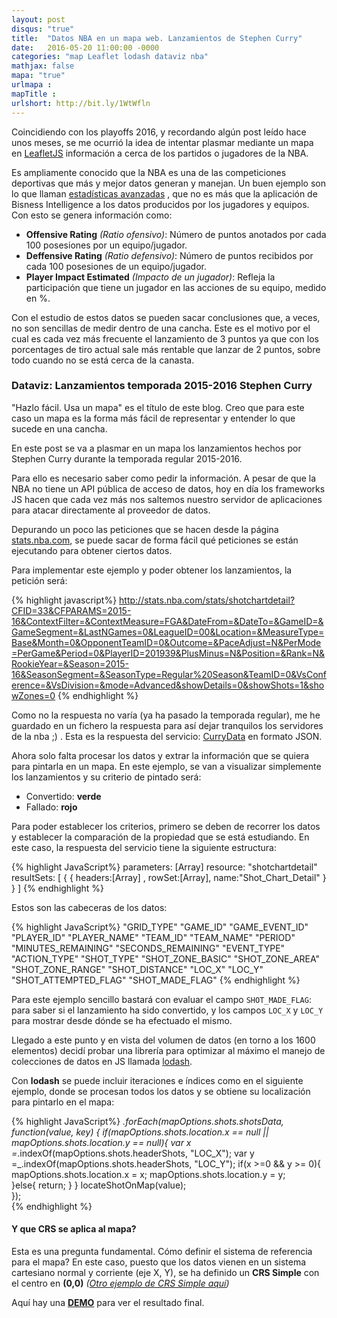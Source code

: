 ```yaml
---
layout: post
disqus: "true"
title:  "Datos NBA en un mapa web. Lanzamientos de Stephen Curry"
date:   2016-05-20 11:00:00 -0000
categories: "map Leaflet lodash dataviz nba"
mathjax: false
mapa: "true"
urlmapa :  
mapTitle :
urlshort: http://bit.ly/1WtWfln
---
```


Coincidiendo con los playoffs 2016, y recordando algún post leído hace unos meses, se me ocurrió la idea de intentar plasmar mediante un mapa en [LeafletJS](http://leafletjs.com/) información a cerca de los partidos o jugadores de la NBA.

Es ampliamente conocido que la NBA es una de las competiciones deportivas que más y mejor datos generan y manejan. Un buen ejemplo son lo que llaman [estadísticas avanzadas](http://stats.nba.com/#!?StatType=Advanced) , que no es más que la aplicación de Bisness Intelligence a los datos producidos por los jugadores y equipos. Con esto se genera información como:

  - **Offensive Rating** *(Ratio ofensivo)*: Número de puntos anotados por cada 100 posesiones por un equipo/jugador.
  - **Deffensive Rating** *(Ratio defensivo)*: Número de puntos recibidos por cada 100 posesiones de un equipo/jugador.
  - **Player Impact Estimated** *(Impacto de un jugador)*: Refleja la participación que tiene un jugador en las acciones de su equipo, medido en %.

Con el estudio de estos datos se pueden sacar conclusiones que, a veces, no son sencillas de medir dentro de una cancha. Este es el motivo por el cual es cada vez más frecuente el lanzamiento de 3 puntos ya que con los porcentages de tiro actual sale más rentable que lanzar de 2 puntos, sobre todo cuando no se está cerca de la canasta.

### Dataviz: Lanzamientos temporada 2015-2016 Stephen Curry
"Hazlo fácil. Usa un mapa" es el título de este blog. Creo que para este caso un mapa es la forma más fácil de representar y entender lo que sucede en una cancha.

En este post se va a plasmar en un mapa los lanzamientos hechos por Stephen Curry durante la temporada regular 2015-2016.

Para ello es necesario saber como pedir la información. A pesar de que la NBA no tiene un API pública de acceso de datos, hoy en día los frameworks JS hacen que cada vez más nos saltemos nuestro servidor de aplicaciones para atacar directamente al proveedor de datos.

Depurando un poco las peticiones que se hacen desde la página [stats.nba.com](http://stats.nba.com/), se puede sacar de forma fácil qué peticiones se están ejecutando para obtener ciertos datos.

Para implementar este ejemplo y poder obtener los lanzamientos, la petición será:

{% highlight javascript%}
http://stats.nba.com/stats/shotchartdetail?CFID=33&CFPARAMS=2015-16&ContextFilter=&ContextMeasure=FGA&DateFrom=&DateTo=&GameID=&GameSegment=&LastNGames=0&LeagueID=00&Location=&MeasureType=Base&Month=0&OpponentTeamID=0&Outcome=&PaceAdjust=N&PerMode=PerGame&Period=0&PlayerID=201939&PlusMinus=N&Position=&Rank=N&RookieYear=&Season=2015-16&SeasonSegment=&SeasonType=Regular%20Season&TeamID=0&VsConference=&VsDivision=&mode=Advanced&showDetails=0&showShots=1&showZones=0
{% endhighlight %}

Como no la respuesta no varía (ya ha pasado la temporada regular), me he guardado en un fichero la respuesta para así dejar tranquilos los servidores de la nba ;) . Esta es la respuesta del servicio: [CurryData](https://github.com/ccabanes/ccabanes.github.io/blob/master/assets/data/curry.js) en formato JSON.

Ahora solo falta procesar los datos y extrar la información que se quiera para pintarla en un mapa.
En este ejemplo, se van a visualizar simplemente los lanzamientos y su criterio de pintado será:

* Convertido: **verde**
* Fallado: **rojo**

Para poder establecer los criterios, primero se deben de recorrer los datos y establecer la comparación de la propiedad que se está estudiando. En este caso, la respuesta del servicio tiene la siguiente estructura:

{% highlight JavaScript%}
parameters: [Array<requestParams>]
resource: "shotchartdetail"
resultSets: [
  {
    {
      headers:[Array<DataHeader>] ,
      rowSet:[Array],
      name:"Shot_Chart_Detail"
    }
   }
]
{% endhighlight %}

Estos son las cabeceras de los datos:

{% highlight JavaScript%}
"GRID_TYPE"
"GAME_ID"
"GAME_EVENT_ID"
"PLAYER_ID"
"PLAYER_NAME"
"TEAM_ID"
"TEAM_NAME"
"PERIOD"
"MINUTES_REMAINING"
"SECONDS_REMAINING"
"EVENT_TYPE"
"ACTION_TYPE"
"SHOT_TYPE"
"SHOT_ZONE_BASIC"
"SHOT_ZONE_AREA"
"SHOT_ZONE_RANGE"
"SHOT_DISTANCE"
"LOC_X"
"LOC_Y"
"SHOT_ATTEMPTED_FLAG"
"SHOT_MADE_FLAG"
{% endhighlight %}

Para este ejemplo sencillo bastará con evaluar el campo ```SHOT_MADE_FLAG```: para saber si el lanzamiento ha sido convertido, y los campos ```LOC_X``` y ```LOC_Y``` para mostrar desde dónde se ha efectuado el mismo.

Llegado a este punto y en vista del volumen de datos (en torno a los 1600 elementos) decidí probar una librería para optimizar al máximo el manejo de colecciones de datos en JS llamada [lodash](https://lodash.com/).

Con **lodash** se puede incluir iteraciones e índices como en el siguiente ejemplo, donde se procesan todos los datos y se obtiene su localización para pintarlo en el mapa:

{% highlight JavaScript%}
   _.forEach(mapOptions.shots.shotsData, function(value, key) {
        if(mapOptions.shots.location.x == null || mapOptions.shots.location.y == null){
            var x =_.indexOf(mapOptions.shots.headerShots, "LOC_X");
            var y =_.indexOf(mapOptions.shots.headerShots, "LOC_Y");
            if(x >=0 && y >= 0){
                mapOptions.shots.location.x = x;
                mapOptions.shots.location.y = y;    
            }else{
                return;
            }
        }
            locateShotOnMap(value);          
        });           
{% endhighlight %}


#### Y que CRS se aplica al mapa?
Esta es una pregunta fundamental. Cómo definir el sistema de referencia para el mapa? En este caso, puesto que los datos vienen en un sistema cartesiano normal y corriente (eje X, Y), se ha definido un **CRS Simple** con el centro en **(0,0)** _([Otro ejemplo de CRS Simple aquí](http://ccabanes.github.io/leaflet/2016/03/05/Visor-de-imagenes-con-leaflet/))_


Aquí hay una **[DEMO](http://ccabanes.github.io/map-demos/nba/nba.html)** para ver el resultado final.

